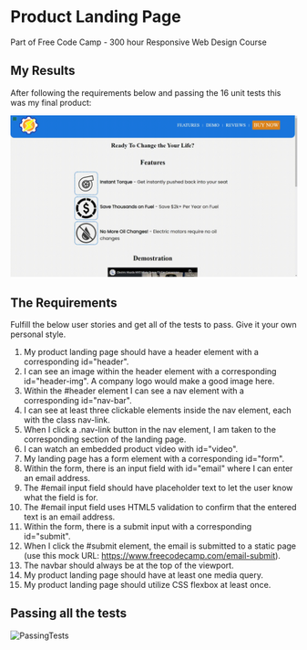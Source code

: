 # Product Landing Page
Part of Free Code Camp - 300 hour Responsive Web Design Course

## My Results
After following the requirements below and passing the 16 unit tests this was my final product: 

![LandingPageGif](https://github.com/The0z/ProductLandingPage2021/blob/main/imgs/webpageV2.gif "Product Landing Page")

## The Requirements
Fulfill the below user stories and get all of the tests to pass. Give it your own personal style.

1. My product landing page should have a header element with a corresponding id="header".
2. I can see an image within the header element with a corresponding id="header-img". A company logo would make a good image here.
3. Within the #header element I can see a nav element with a corresponding id="nav-bar".
4. I can see at least three clickable elements inside the nav element, each with the class nav-link.
5. When I click a .nav-link button in the nav element, I am taken to the corresponding section of the landing page.
6. I can watch an embedded product video with id="video".
7. My landing page has a form element with a corresponding id="form".
8. Within the form, there is an input field with id="email" where I can enter an email address.
9. The #email input field should have placeholder text to let the user know what the field is for.
10. The #email input field uses HTML5 validation to confirm that the entered text is an email address.
11. Within the form, there is a submit input with a corresponding id="submit".
12. When I click the #submit element, the email is submitted to a static page (use this mock URL: https://www.freecodecamp.com/email-submit).
13. The navbar should always be at the top of the viewport.
14. My product landing page should have at least one media query.
15. My product landing page should utilize CSS flexbox at least once.

## Passing all the tests
![PassingTests](https://github.com/The0z/ProductLandingPage2021/blob/main/imgs/TestResults.gif "Passing Tests Landing Page")
